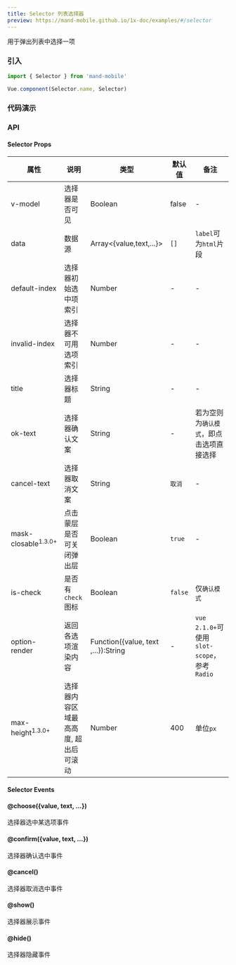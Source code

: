 ```yaml
---
title: Selector 列表选择器
preview: https://mand-mobile.github.io/1x-doc/examples/#/selector
---
```


用于弹出列表中选择一项

### 引入

```javascript
import { Selector } from 'mand-mobile'

Vue.component(Selector.name, Selector)
```

### 代码演示

<!-- DEMO -->

### API

#### Selector Props
|属性 | 说明 | 类型 | 默认值 | 备注|
|----|-----|------|------|------|
|v-model|选择器是否可见|Boolean|false|-|
|data|数据源|Array<{value,text,...}>|`[]`|`label`可为`html`片段|
|default-index|选择器初始选中项索引|Number|-|-|
|invalid-index|选择器不可用选项索引|Number|-|-|
|title|选择器标题|String|-|-|
|ok-text|选择器确认文案|String|-|若为空则为`确认模式`，即点击选项直接选择|
|cancel-text|选择器取消文案|String|`取消`|-|
|mask-closable<sup class="version-after">1.3.0+</sup>|点击蒙层是否可关闭弹出层|Boolean|`true`|-|
|is-check|是否有`check`图标|Boolean|`false`|仅`确认模式`|
|option-render|返回各选项渲染内容|Function({value, text ,...}):String|-|`vue 2.1.0+`可使用`slot-scope`，参考`Radio`|
|max-height<sup class="version-after">1.3.0+</sup>|选择器内容区域最高高度, 超出后可滚动|Number|400|单位`px`|


#### Selector Events

#### @choose({value, text, ...})
选择器选中某选项事件

#### @confirm({value, text, ...})
选择器确认选中事件

#### @cancel()
选择器取消选中事件

#### @show()
选择器展示事件

#### @hide()
选择器隐藏事件
